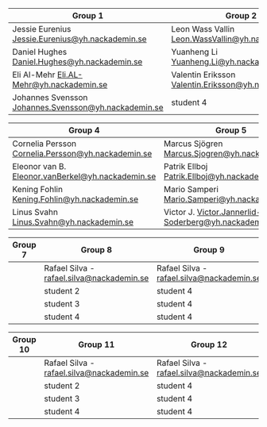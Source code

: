 | Group 1                                               | Group 2                                               | Group 3                                               |
|-------------------------------------------------------|-------------------------------------------------------|-------------------------------------------------------|
| Jessie Eurenius Jessie.Eurenius@yh.nackademin.se      | Leon Wass Vallin	Leon.WassVallin@yh.nackademin.se    | Pedram S.	Pedram.Shirforoushan@yh.nackademin.se       | 
| Daniel Hughes	Daniel.Hughes@yh.nackademin.se          | Yuanheng Li	Yuanheng.Li@yh.nackademin.se              | Allan Jamil	Allan.Jamil@yh.nackademin.se              |  
| Eli Al-Mehr	Eli.AL-Mehr@yh.nackademin.se              | Valentin Eriksson	Valentin.Eriksson@yh.nackademin.se  | Hugo Lindmark	Hugo.Lindmark@yh.nackademin.se          | 
| Johannes Svensson	Johannes.Svensson@yh.nackademin.se  | student 4                                             | Wilhelm H.	Wilhelm.Hattenbach@yh.nackademin.se       |   

| Group 4                                               | Group 5                                               | Group 6                                               |
|-------------------------------------------------------|-------------------------------------------------------|-------------------------------------------------------|
| Cornelia Persson	Cornelia.Persson@yh.nackademin.se   | Marcus Sjögren	Marcus.Sjogren@yh.nackademin.se       | Rafael Silva - rafael.silva@nackademin.se             | 
| Eleonor van B.	Eleonor.vanBerkel@yh.nackademin.se    | Patrik Ellboj	Patrik.Ellboj@yh.nackademin.se          | student 4                                             |  
| Kening Fohlin	Kening.Fohlin@yh.nackademin.se          | Mario Samperi	Mario.Samperi@yh.nackademin.se          | student 4                                             | 
| Linus Svahn	Linus.Svahn@yh.nackademin.se              | Victor J.	Victor.Jannerlid-Soderberg@yh.nackademin.se | student 4                                             | 

| Group 7                                               | Group 8                                               | Group 9                                               |
|-------------------------------------------------------|-------------------------------------------------------|-------------------------------------------------------|
|                                                       | Rafael Silva - rafael.silva@nackademin.se             | Rafael Silva - rafael.silva@nackademin.se             | 
|                                                       | student 2                                             | student 4                                             |  
|                                                       | student 3                                             | student 4                                             | 
|                                                       | student 4                                             | student 4                                             | 

| Group 10                                              | Group 11                                              | Group 12                                              |
|-------------------------------------------------------|-------------------------------------------------------|-------------------------------------------------------|
|                                                       | Rafael Silva - rafael.silva@nackademin.se             | Rafael Silva - rafael.silva@nackademin.se             | 
|                                                       | student 2                                             | student 4                                             |  
|                                                       | student 3                                             | student 4                                             | 
|                                                       | student 4                                             | student 4                                             | 
